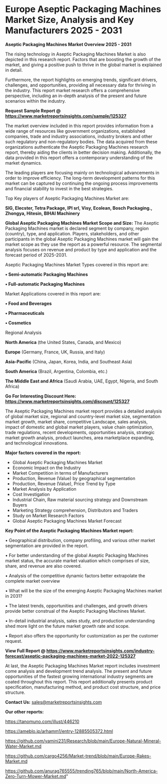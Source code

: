 # Europe Aseptic Packaging Machines Market Size, Analysis and Key Manufacturers 2025 - 2031

<Strong> Aseptic Packaging Machines Market Overview 2025 - 2031</strong>

The rising technology in Aseptic Packaging Machines Market is also depicted in this research report. Factors that are boosting the growth of the market, and giving a positive push to thrive in the global market is explained in detail.

Furthermore, the report highlights on emerging trends, significant drivers, challenges, and opportunities, providing all necessary data for thriving in the industry. This report market research offers a comprehensive perspective, including an in-depth analysis of the present and future scenarios within the industry.

<strong>Request Sample Report @ <a href=https://www.marketreportsinsights.com/sample/125327>https://www.marketreportsinsights.com/sample/125327</a></strong>

The market overview included in this report provides information from a wide range of resources like government organizations, established companies, trade and industry associations, industry brokers and other such regulatory and non-regulatory bodies. The data acquired from these organizations authenticate the Aseptic Packaging Machines research report, thereby aiding the clients in better decision making. Additionally, the data provided in this report offers a contemporary understanding of the market dynamics.

The leading players are focusing mainly on technological advancements in order to improve efficiency. The long-term development patterns for this market can be captured by continuing the ongoing process improvements and financial stability to invest in the best strategies.

Top Key players of Aseptic Packaging Machines Market are:

<strong>SIG, Elecster, Tetra Package, IPI srl, Visy, Ecolean, Bosch Packaging., Zhongya, Hitesin, BIHAI Machinery</strong>

<strong><b>Global Aseptic Packaging Machines Market Scope and Size:</b></strong>
The Aseptic Packaging Machines market is declared segment by company, region (country), type, and application. Players, stakeholders, and other participants in the global Aseptic Packaging Machines market will gain the market scope as they use the report as a powerful resource. The segmental analysis focuses on revenue and product by type and application and the forecast period of 2025-2031.

Aseptic Packaging Machines Market Types covered in this report are:

<strong>• Semi-automatic Packaging Machines

• Full-automatic Packaging Machines</strong>

Market Applications covered in this report are:

<strong>• Food and Beverages

• Pharmaceuticals

• Cosmetics</strong> 

Regional Analysis

<strong>North America</strong> (the United States, Canada, and Mexico)

<strong>Europe</strong> (Germany, France, UK, Russia, and Italy)

<strong>Asia-Pacific</strong> (China, Japan, Korea, India, and Southeast Asia)

<strong>South America</strong> (Brazil, Argentina, Colombia, etc.)

<strong>The Middle East and Africa</strong> (Saudi Arabia, UAE, Egypt, Nigeria, and South Africa)

<strong>Go For Interesting Discount Here: <a href=https://www.marketreportsinsights.com/discount/125327>https://www.marketreportsinsights.com/discount/125327</a></strong>

The Aseptic Packaging Machines market report provides a detailed analysis of global market size, regional and country-level market size, segmentation market growth, market share, competitive Landscape, sales analysis, impact of domestic and global market players, value chain optimization, trade regulations, recent developments, opportunities analysis, strategic market growth analysis, product launches, area marketplace expanding, and technological innovations.

<strong><b>Major factors covered in the report:</b></strong>
<ul>
  <li>Global Aseptic Packaging Machines Market </li>
  <li>Economic Impact on the Industry</li>
  <li>Market Competition in terms of Manufacturers</li>
  <li>Production, Revenue (Value) by geographical segmentation</li>
  <li>Production, Revenue (Value), Price Trend by Type</li>
  <li>Market Analysis by Application</li>
  <li>Cost Investigation</li>
  <li>Industrial Chain, Raw material sourcing strategy and Downstream Buyers</li>
  <li>Marketing Strategy comprehension, Distributors and Traders</li>
  <li>Study on Market Research Factors</li>
  <li>Global Aseptic Packaging Machines Market Forecast</li>
</ul>

<strong><b>Key Point of the Aseptic Packaging Machines Market report:</b></strong>

• Geographical distribution, company profiling, and various other market segmentation are provided in the report.

• For better understanding of the global Aseptic Packaging Machines market status, the accurate market valuation which comprises of size, share, and revenue are also covered.

• Analysis of the competitive dynamic factors better extrapolate the complete market overview

• What will be the size of the emerging Aseptic Packaging Machines market in 2031?

• The latest trends, opportunities and challenges, and growth drivers provide better construal of the Aseptic Packaging Machines Market.

• In-detail industrial analysis, sales study, and production understanding shed more light on the future market growth rate and scope.

• Report also offers the opportunity for customization as per the customer request.

<strong><b>View Full Report @ <a href=https://www.marketreportsinsights.com/industry-forecast/aseptic-packaging-machines-market-2022-125327>https://www.marketreportsinsights.com/industry-forecast/aseptic-packaging-machines-market-2022-125327</a></b></strong>


At last, the Aseptic Packaging Machines Market report includes investment come analysis and development trend analysis. The present and future opportunities of the fastest growing international industry segments are coated throughout this report. This report additionally presents product specification, manufacturing method, and product cost structure, and price structure.

<strong>Contact Us:</strong>
sales@marketreportsinsights.com

<strong>Our other reports:</strong>

<a href=https://tanomuno.com/illust/446210>https://tanomuno.com/illust/446210</a>

<a href=https://ameblo.jp/arhamm1/entry-12885505372.html>https://ameblo.jp/arhamm1/entry-12885505372.html</a>

<a href=https://github.com/yamini231/Research/blob/main/Europe-Natural-Mineral-Water-Market.md>https://github.com/yamini231/Research/blob/main/Europe-Natural-Mineral-Water-Market.md</a>

<a href=https://github.com/cargo4256/Market-trend/blob/main/Europe-Rakes-Market.md>https://github.com/cargo4256/Market-trend/blob/main/Europe-Rakes-Market.md</a>

<a href=https://github.com/anurag765555/trending765/blob/main/North-America-Zero-Turn-Mower-Market.md>https://github.com/anurag765555/trending765/blob/main/North-America-Zero-Turn-Mower-Market.md</a>"
